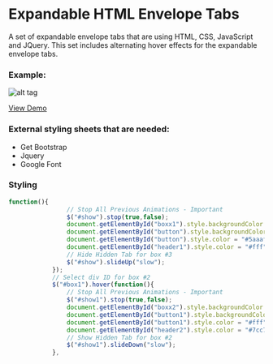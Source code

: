 # Expandable HTML Envelope Tabs
A set of expandable envelope tabs that are using HTML, CSS, JavaScript and JQuery. This set includes alternating hover effects for the expandable envelope tabs.

### Example:
![alt tag](http://kelly.tech/wp-content/uploads/2016/03/Expandable-tabs.png)

[View Demo](http://www.googledrive.com/host/0B6XoP8y8-xiENEFsbUJUWDNNajg/?utm_source=github&utm_medium=demo&utm_campaign=demoviews) 

### External styling sheets that are needed:
- Get Bootstrap
- Jquery
- Google Font

### Styling

```javascript
function(){
				// Stop All Previous Animations - Important
				$("#show").stop(true,false);
				document.getElementById("boxx1").style.backgroundColor = "#5aaafa";
				document.getElementById("button").style.backgroundColor = "#fff";
				document.getElementById("button").style.color = "#5aaafa";
				document.getElementById("header1").style.color = "#fff";
				// Hide Hidden Tab for box #3
				$("#show").slideUp("slow");
			});
			// Select div ID for box #2
			$("#box1").hover(function(){
				// Stop All Previous Animations - Important
				$("#show1").stop(true,false);
				document.getElementById("boxx2").style.backgroundColor = "#fff";
				document.getElementById("button1").style.backgroundColor = "#7cc7ff";
				document.getElementById("button1").style.color = "#fff";
				document.getElementById("header2").style.color = "#7cc7ff";
				// Show Hidden Tab for box #2
				$("#show1").slideDown("slow");
			},
```
